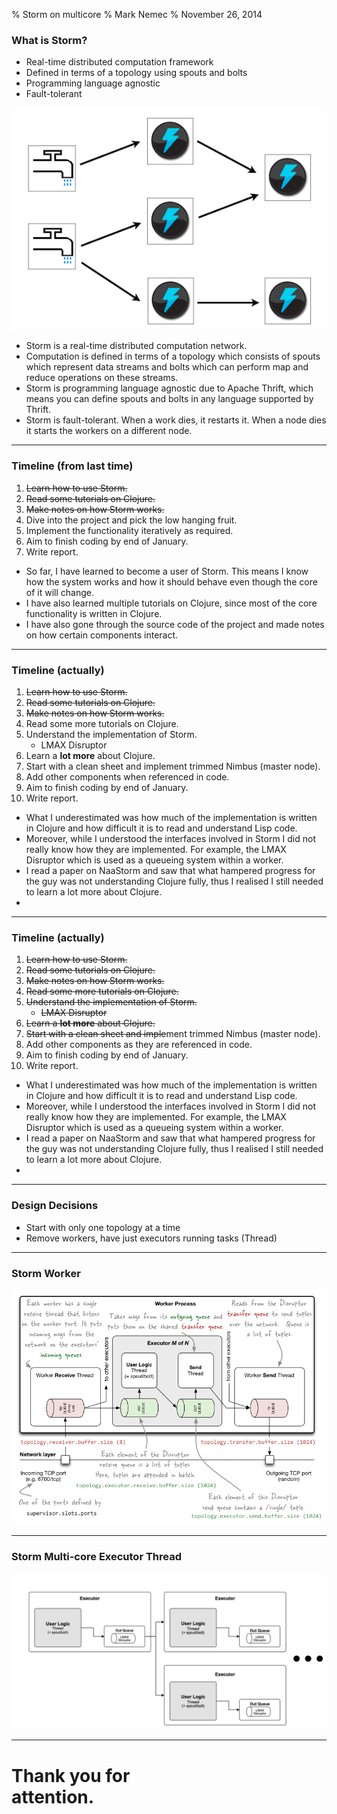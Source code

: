 % Storm on multicore
% Mark Nemec
% November 26, 2014

### What is Storm?

 * Real-time distributed computation framework
 * Defined in terms of a topology using spouts and bolts
 * Programming language agnostic
 * Fault-tolerant

![](topology.png)

<div class="notes">

 * Storm is a real-time distributed computation network.
 * Computation is defined in terms of a topology which consists of spouts which represent data streams and bolts which can perform map and reduce operations on these streams.
 * Storm is programming language agnostic due to Apache Thrift, which means you can define spouts and bolts in any language supported by Thrift.
 * Storm is fault-tolerant. When a work dies, it restarts it. When a node dies it starts the workers on a different node.

</div>

---

### Timeline (from last time)

 1. ~~Learn how to use Storm.~~
 2. ~~Read some tutorials on Clojure.~~
 2. ~~Make notes on how Storm works.~~
 3. Dive into the project and pick the low hanging fruit.
 4. Implement the functionality iteratively as required.
 5. Aim to finish coding by end of January.
 6. Write report.

<div class="notes">

 * So far, I have learned to become a user of Storm. This means I know how the system works and how it should behave even though the core of it will change.
 * I have also learned multiple tutorials on Clojure, since most of the core functionality is written in Clojure.
 * I have also gone through the source code of the project and made notes on how certain components interact.

</div>

---

### Timeline (actually)

 1. ~~Learn how to use Storm.~~
 2. ~~Read some tutorials on Clojure.~~
 2. ~~Make notes on how Storm works.~~
 3. Read some more tutorials on Clojure.
 4. Understand the implementation of Storm.
     - LMAX Disruptor
 3. Learn a **lot more** about Clojure.
 4. Start with a clean sheet and implement trimmed Nimbus (master node).
 5. Add other components when referenced in code.
 5. Aim to finish coding by end of January.
 6. Write report.

<div class="notes">

 * What I underestimated was how much of the implementation is written in Clojure and how difficult it is to read and understand Lisp code.
 * Moreover, while I understood the interfaces involved in Storm I did not really know how they are implemented. For example, the LMAX Disruptor which is used as a queueing system within a worker.
 * I read a paper on NaaStorm and saw that what hampered progress for the guy was not understanding Clojure fully, thus I realised I still needed to learn a lot more about Clojure.
 * 

</div>

---

### Timeline (actually)

 1. ~~Learn how to use Storm.~~
 2. ~~Read some tutorials on Clojure.~~
 2. ~~Make notes on how Storm works.~~
 3. ~~Read some more tutorials on Clojure.~~
 4. ~~Understand the implementation of Storm.~~
     - ~~LMAX Disruptor~~
 3. ~~Learn a **lot more** about Clojure.~~
 4. ~~Start with a clean sheet and imple~~ment trimmed Nimbus (master node).
 5. Add other components as they are referenced in code.
 5. Aim to finish coding by end of January.
 6. Write report.

<div class="notes">

 * What I underestimated was how much of the implementation is written in Clojure and how difficult it is to read and understand Lisp code.
 * Moreover, while I understood the interfaces involved in Storm I did not really know how they are implemented. For example, the LMAX Disruptor which is used as a queueing system within a worker.
 * I read a paper on NaaStorm and saw that what hampered progress for the guy was not understanding Clojure fully, thus I realised I still needed to learn a lot more about Clojure.
 * 

</div>

---

### Design Decisions

 * Start with only one topology at a time
 * Remove workers, have just executors running tasks (Thread)

---

### Storm Worker

![](storm.png)

---

### Storm Multi-core Executor Thread

![](proj-2.png)

---

# Thank you for <br /> attention.

 <!-- *  -->
